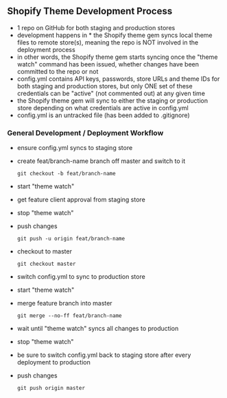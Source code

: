 ## Shopify Theme Development Process

* 1 repo on GitHub for both staging and production stores
* development happens in * the Shopify theme gem syncs local theme files to remote store(s), meaning the repo is NOT involved in the deployment process
* in other words, the Shopify theme gem starts syncing once the "theme watch" command has been issued, whether changes have been committed to the repo or not
* config.yml contains API keys, passwords, store URLs and theme IDs for both staging and production stores, but only ONE set of these credentials can be "active" (not commented out) at any given time
* the Shopify theme gem will sync to either the staging or production store depending on what credentials are active in config.yml
* config.yml is an untracked file (has been added to .gitignore)

### General Development / Deployment Workflow

* ensure config.yml syncs to staging store
* create feat/branch-name branch off master and switch to it

  ```git checkout -b feat/branch-name```
* start "theme watch"
* get feature client approval from staging store
* stop "theme watch"
* push changes

  ```git push -u origin feat/branch-name```
* checkout to master

  ```git checkout master```
* switch config.yml to sync to production store
* start "theme watch"
* merge feature branch into master

  ```git merge --no-ff feat/branch-name```
* wait until "theme watch" syncs all changes to production
* stop "theme watch"
* be sure to switch config.yml back to staging store after every deployment to production
* push changes

  ```git push origin master```
